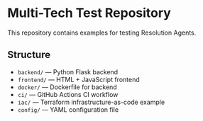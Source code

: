 # Multi-Tech Test Repository

This repository contains examples for testing Resolution Agents.

## Structure

- `backend/` — Python Flask backend
- `frontend/` — HTML + JavaScript frontend
- `docker/` — Dockerfile for backend
- `ci/` — GitHub Actions CI workflow
- `iac/` — Terraform infrastructure-as-code example
- `config/` — YAML configuration file
